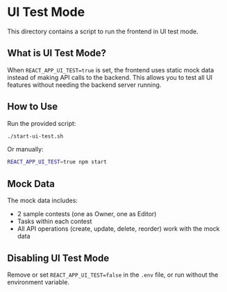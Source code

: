 # UI Test Mode

This directory contains a script to run the frontend in UI test mode.

## What is UI Test Mode?

When `REACT_APP_UI_TEST=true` is set, the frontend uses static mock data instead of making API calls to the backend. This allows you to test all UI features without needing the backend server running.

## How to Use

Run the provided script:

```bash
./start-ui-test.sh
```

Or manually:

```bash
REACT_APP_UI_TEST=true npm start
```

## Mock Data

The mock data includes:

- 2 sample contests (one as Owner, one as Editor)
- Tasks within each contest
- All API operations (create, update, delete, reorder) work with the mock data

## Disabling UI Test Mode

Remove or set `REACT_APP_UI_TEST=false` in the `.env` file, or run without the environment variable.
